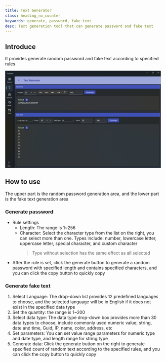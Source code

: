 ```yaml
---
title: Text Generator
class: heading_no_counter
keywords: generate, password, fake text 
desc: Text generation tool that can generate password and fake text
---
```


## Introduce

It provides generate random password and fake text according to specified rules

![](../../assets/images/ToolsSet/TSTGenerate.png)

## How to use

The upper part is the random password generation area, and the lower part is the fake text generation area

### Generate password

* Rule settings
  * Length: The range is 1~256
  * Character: Select the character type from the list on the right, you can select more than one. Types include: number, lowercase letter, uppercase letter, special character, and custom character
    > Type without selection has the same effect as all selected
* After the rule is set, click the generate button to generate a random password with specified length and contains specified characters, and you can click the copy button to quickly copy

### Generate fake text

1. Select Language: The drop-down list provides 12 predefined languages to choose, and the selected language will be in English if it does not exist in the specified data type
2. Set the quantity: the range is 1~200
3. Select data type: The data type drop-down box provides more than 30 data types to choose, include commonly used numeric value, string, date and time, Guid, IP, name, color, address, etc
4. Set parameters: You can set value range parameters for numeric type and date type, and length range for string type
5. Generate data: Click the generate button on the right to generate specified count of random text according to the specified rules, and you can click the copy button to quickly copy